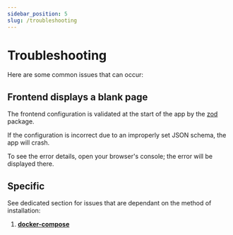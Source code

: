 ```yaml
---
sidebar_position: 5
slug: /troubleshooting
---
```


# Troubleshooting

Here are some common issues that can occur:

## Frontend displays a blank page

The frontend configuration is validated at the start of the app by the [zod](https://zod.dev/) package.

If the configuration is incorrect due to an improperly set JSON schema, the app will crash.

To see the error details, open your browser's console; the error will be displayed there.


## Specific

See dedicated section for issues that are dependant on the method of installation:

1. **[docker-compose](deployment/docker-compose.md#troubleshooting)**
